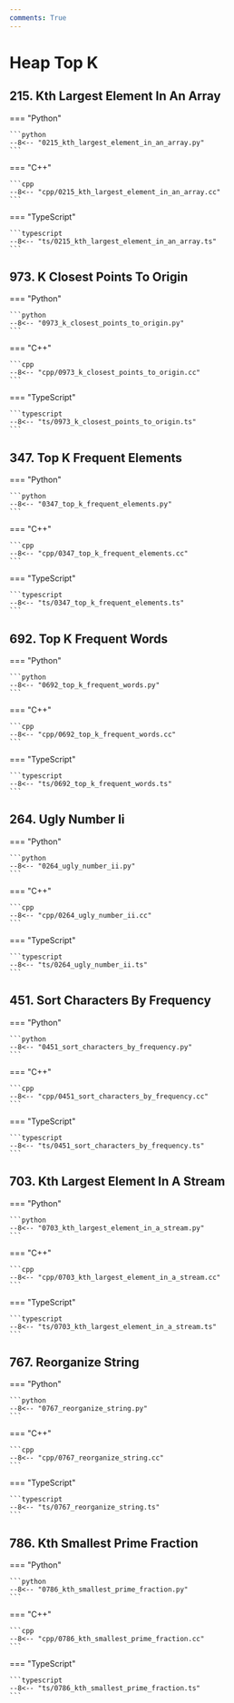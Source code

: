 ```yaml
---
comments: True
---
```


# Heap Top K

## 215. Kth Largest Element In An Array

=== "Python"

    ```python
    --8<-- "0215_kth_largest_element_in_an_array.py"
    ```

=== "C++"

    ```cpp
    --8<-- "cpp/0215_kth_largest_element_in_an_array.cc"
    ```

=== "TypeScript"

    ```typescript
    --8<-- "ts/0215_kth_largest_element_in_an_array.ts"
    ```

## 973. K Closest Points To Origin

=== "Python"

    ```python
    --8<-- "0973_k_closest_points_to_origin.py"
    ```

=== "C++"

    ```cpp
    --8<-- "cpp/0973_k_closest_points_to_origin.cc"
    ```

=== "TypeScript"

    ```typescript
    --8<-- "ts/0973_k_closest_points_to_origin.ts"
    ```

## 347. Top K Frequent Elements

=== "Python"

    ```python
    --8<-- "0347_top_k_frequent_elements.py"
    ```

=== "C++"

    ```cpp
    --8<-- "cpp/0347_top_k_frequent_elements.cc"
    ```

=== "TypeScript"

    ```typescript
    --8<-- "ts/0347_top_k_frequent_elements.ts"
    ```

## 692. Top K Frequent Words

=== "Python"

    ```python
    --8<-- "0692_top_k_frequent_words.py"
    ```

=== "C++"

    ```cpp
    --8<-- "cpp/0692_top_k_frequent_words.cc"
    ```

=== "TypeScript"

    ```typescript
    --8<-- "ts/0692_top_k_frequent_words.ts"
    ```

## 264. Ugly Number Ii

=== "Python"

    ```python
    --8<-- "0264_ugly_number_ii.py"
    ```

=== "C++"

    ```cpp
    --8<-- "cpp/0264_ugly_number_ii.cc"
    ```

=== "TypeScript"

    ```typescript
    --8<-- "ts/0264_ugly_number_ii.ts"
    ```

## 451. Sort Characters By Frequency

=== "Python"

    ```python
    --8<-- "0451_sort_characters_by_frequency.py"
    ```

=== "C++"

    ```cpp
    --8<-- "cpp/0451_sort_characters_by_frequency.cc"
    ```

=== "TypeScript"

    ```typescript
    --8<-- "ts/0451_sort_characters_by_frequency.ts"
    ```

## 703. Kth Largest Element In A Stream

=== "Python"

    ```python
    --8<-- "0703_kth_largest_element_in_a_stream.py"
    ```

=== "C++"

    ```cpp
    --8<-- "cpp/0703_kth_largest_element_in_a_stream.cc"
    ```

=== "TypeScript"

    ```typescript
    --8<-- "ts/0703_kth_largest_element_in_a_stream.ts"
    ```

## 767. Reorganize String

=== "Python"

    ```python
    --8<-- "0767_reorganize_string.py"
    ```

=== "C++"

    ```cpp
    --8<-- "cpp/0767_reorganize_string.cc"
    ```

=== "TypeScript"

    ```typescript
    --8<-- "ts/0767_reorganize_string.ts"
    ```

## 786. Kth Smallest Prime Fraction

=== "Python"

    ```python
    --8<-- "0786_kth_smallest_prime_fraction.py"
    ```

=== "C++"

    ```cpp
    --8<-- "cpp/0786_kth_smallest_prime_fraction.cc"
    ```

=== "TypeScript"

    ```typescript
    --8<-- "ts/0786_kth_smallest_prime_fraction.ts"
    ```
